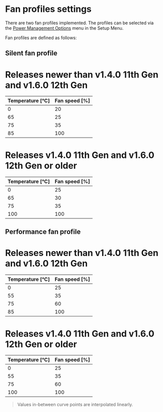 # Fan profiles settings

There are two fan profiles implemented. The profiles can be selected via the
[Power Management Options](/dasharo-menu-docs/dasharo-system-features/#power-management-options)
menu in the Setup Menu.

Fan profiles are defined as follows:

## Silent fan profile

# Releases newer than v1.4.0 11th Gen and v1.6.0 12th Gen

| Temperature [°C] | Fan speed [%] |
|------------------|---------------|
| 0                | 20            |
| 65               | 25            |
| 75               | 35            |
| 85               | 100           |

# Releases v1.4.0 11th Gen and v1.6.0 12th Gen or older

| Temperature [°C] | Fan speed [%] |
|------------------|---------------|
| 0                | 25            |
| 65               | 30            |
| 75               | 35            |
| 100              | 100           |

## Performance fan profile

# Releases newer than v1.4.0 11th Gen and v1.6.0 12th Gen

| Temperature [°C] | Fan speed [%] |
|------------------|---------------|
| 0                | 25            |
| 55               | 35            |
| 75               | 60            |
| 85               | 100           |

# Releases v1.4.0 11th Gen and v1.6.0 12th Gen or older

| Temperature [°C] | Fan speed [%] |
|------------------|---------------|
| 0                | 25            |
| 55               | 35            |
| 75               | 60            |
| 100              | 100           |

> Values in-between curve points are interpolated linearly.
